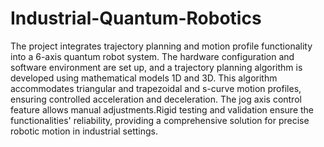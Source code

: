 # Industrial-Quantum-Robotics
The project integrates trajectory planning and motion profile functionality into a 6-axis quantum robot system. The hardware configuration and software environment are set up, and a trajectory planning algorithm is developed using mathematical models 1D and 3D. This algorithm accommodates triangular and trapezoidal and s-curve motion profiles, ensuring controlled acceleration and deceleration. The jog axis control feature allows manual adjustments.Rigid testing and validation ensure the functionalities' reliability, providing a comprehensive solution for precise robotic motion in industrial settings.
